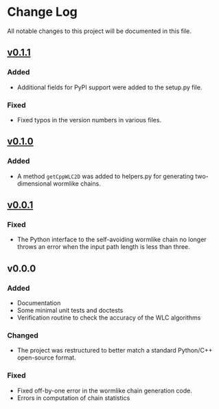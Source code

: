 # Change Log
All notable changes to this project will be documented in this file.

## [v0.1.1]
### Added
- Additional fields for PyPI support were added to the setup.py file.

### Fixed
- Fixed typos in the version numbers in various files.

## [v0.1.0]
### Added
- A method `getCppWLC2D` was added to helpers.py for generating
  two-dimensional wormlike chains.
		
## [v0.0.1]
### Fixed
- The Python interface to the self-avoiding wormlike chain no longer
  throws an error when the input path length is less than three.

## v0.0.0
### Added
- Documentation
- Some minimal unit tests and doctests
- Verification routine to check the accuracy of the WLC algorithms

### Changed
- The project was restructured to better match a standard Python/C++
  open-source format.

### Fixed
- Fixed off-by-one error in the wormlike chain generation code.
- Errors in computation of chain statistics

[v0.1.1]: https://github.com/kmdouglass/PolymerCpp/compare/v0.1.0...v0.1.1
[v0.1.0]: https://github.com/kmdouglass/PolymerCpp/compare/v0.0.1...v0.1.0
[v0.0.1]: https://github.com/kmdouglass/PolymerCpp/compare/v0.0.0...v0.0.1
